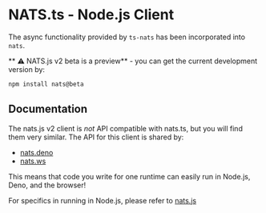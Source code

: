 # NATS.ts - Node.js Client

The async functionality provided by `ts-nats` has been incorporated into `nats`.

** :warning: NATS.js v2 beta is a preview** - you can get the current development version by:

```bash
npm install nats@beta
```

## Documentation

The nats.js v2 client is _not_ API compatible with nats.ts, but you will find
them very similar. The API for this client is shared by:
 - [nats.deno](https://github.com/nats-io/nats.deno)
 - [nats.ws](https://github.com/nats-io/nats.ws)
 
This means that code you write for one runtime can easily run in Node.js, Deno, and the browser!

For specifics in running in Node.js, please refer to [nats.js](https://github.com/nats-io/nats.js/tree/nd)

